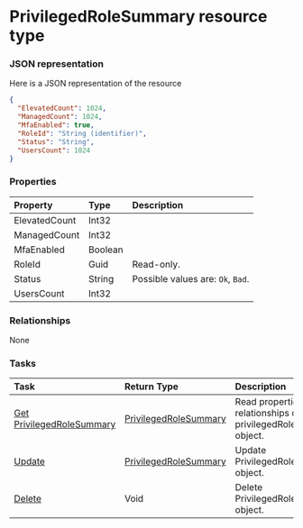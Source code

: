# PrivilegedRoleSummary resource type



### JSON representation

Here is a JSON representation of the resource

<!-- {
  "blockType": "resource",
  "optionalProperties": [

  ],
  "@odata.type": "microsoft.graph.PrivilegedRoleSummary"
}-->

```json
{
  "ElevatedCount": 1024,
  "ManagedCount": 1024,
  "MfaEnabled": true,
  "RoleId": "String (identifier)",
  "Status": "String",
  "UsersCount": 1024
}

```
### Properties
| Property	   | Type	|Description|
|:---------------|:--------|:----------|
|ElevatedCount|Int32||
|ManagedCount|Int32||
|MfaEnabled|Boolean||
|RoleId|Guid| Read-only.|
|Status|String| Possible values are: `Ok`, `Bad`.|
|UsersCount|Int32||

### Relationships
None


### Tasks

| Task		   | Return Type	|Description|
|:---------------|:--------|:----------|
|[Get PrivilegedRoleSummary](../api/privilegedrolesummary_get.md) | [PrivilegedRoleSummary](privilegedrolesummary.md) |Read properties and relationships of privilegedRoleSummary object.|
|[Update](../api/privilegedrolesummary_update.md) | [PrivilegedRoleSummary](privilegedrolesummary.md)	|Update PrivilegedRoleSummary object. |
|[Delete](../api/privilegedrolesummary_delete.md) | Void	|Delete PrivilegedRoleSummary object. |

<!-- uuid: 03a8bb22-f4f4-4e8a-beb7-2df8301cc19b
2015-10-14 23:39:40 UTC -->
<!-- {
  "type": "#page.annotation",
  "description": "PrivilegedRoleSummary resource",
  "keywords": "",
  "section": "documentation",
  "tocPath": ""
}-->